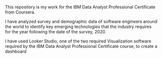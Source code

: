 This repository is my work for the IBM Data Analyst Professional Certificate from Coursera.

I have analyzed survey and demographic data of software engineers around the world to identify key emerging technologies that the industry requires for the year following the date of the survey, 2020.

I have used Looker Studio, one of the two required Visualization software required by the IBM Data Analyst Professional Certificate course, to create a dashboard
